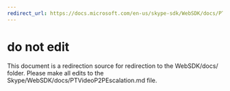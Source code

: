 ```yaml
---
redirect_url: https://docs.microsoft.com/en-us/skype-sdk/WebSDK/docs/PTVideoP2PEscalation
---
```

# do not edit
This document is a redirection source for redirection to the WebSDK/docs/ folder. Please make all edits to the Skype/WebSDK/docs/PTVideoP2PEscalation.md file.

